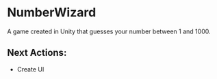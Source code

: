 # NumberWizard
A game created in Unity that guesses your number between 1 and 1000.

## Next Actions:
- Create UI
